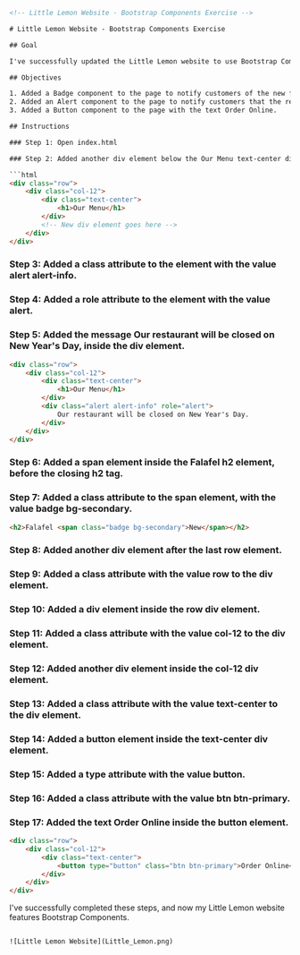 ```html
<!-- Little Lemon Website - Bootstrap Components Exercise -->

# Little Lemon Website - Bootstrap Components Exercise

## Goal

I've successfully updated the Little Lemon website to use Bootstrap Components.

## Objectives

1. Added a Badge component to the page to notify customers of the new falafel dish.
2. Added an Alert component to the page to notify customers that the restaurant will be closed on New Year's Day.
3. Added a Button component to the page with the text Order Online.

## Instructions

### Step 1: Open index.html

### Step 2: Added another div element below the Our Menu text-center div element.

```html
<div class="row">
    <div class="col-12">
        <div class="text-center">
            <h1>Our Menu</h1>
        </div>
        <!-- New div element goes here -->
    </div>
</div>
```

### Step 3: Added a class attribute to the element with the value alert alert-info.

### Step 4: Added a role attribute to the element with the value alert.

### Step 5: Added the message Our restaurant will be closed on New Year's Day, inside the div element.

```html
<div class="row">
    <div class="col-12">
        <div class="text-center">
            <h1>Our Menu</h1>
        </div>
        <div class="alert alert-info" role="alert">
            Our restaurant will be closed on New Year's Day.
        </div>
    </div>
</div>
```

### Step 6: Added a span element inside the Falafel h2 element, before the closing h2 tag.

### Step 7: Added a class attribute to the span element, with the value badge bg-secondary.

```html
<h2>Falafel <span class="badge bg-secondary">New</span></h2>
```

### Step 8: Added another div element after the last row element.

### Step 9: Added a class attribute with the value row to the div element.

### Step 10: Added a div element inside the row div element.

### Step 11: Added a class attribute with the value col-12 to the div element.

### Step 12: Added another div element inside the col-12 div element.

### Step 13: Added a class attribute with the value text-center to the div element.

### Step 14: Added a button element inside the text-center div element.

### Step 15: Added a type attribute with the value button.

### Step 16: Added a class attribute with the value btn btn-primary.

### Step 17: Added the text Order Online inside the button element.

```html
<div class="row">
    <div class="col-12">
        <div class="text-center">
            <button type="button" class="btn btn-primary">Order Online</button>
        </div>
    </div>
</div>
```

I've successfully completed these steps, and now my Little Lemon website features Bootstrap Components.
```

![Little Lemon Website](Little_Lemon.png)
```